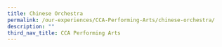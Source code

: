 ```yaml
---
title: Chinese Orchestra
permalink: /our-experiences/CCA-Performing-Arts/chinese-orchestra/
description: ""
third_nav_title: CCA Performing Arts
---
```

